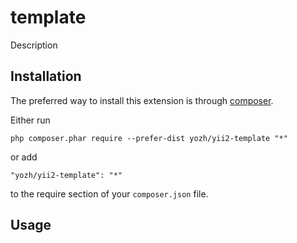 template
========
Description

Installation
------------

The preferred way to install this extension is through [composer](http://getcomposer.org/download/).

Either run

```
php composer.phar require --prefer-dist yozh/yii2-template "*"
```

or add

```
"yozh/yii2-template": "*"
```

to the require section of your `composer.json` file.


Usage
-----